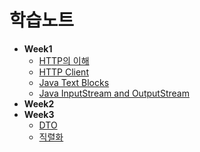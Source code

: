 # 학습노트

- **Week1**
  * [HTTP의 이해](/study/week1/HTTP.md)
  * [HTTP Client](/study/week1/HTTP%20Client.md)
  * [Java Text Blocks](/study/week1/Java%20Text%20Blocks.md)
  * [Java InputStream and OutputStream](/study/week1/Java%20InputStream%20and%20OutputStream.md)
- **Week2** 
- **Week3**
  * [DTO](/study/week3/DTO.md)
  * [직렬화](/study/week3/Serialization.md)